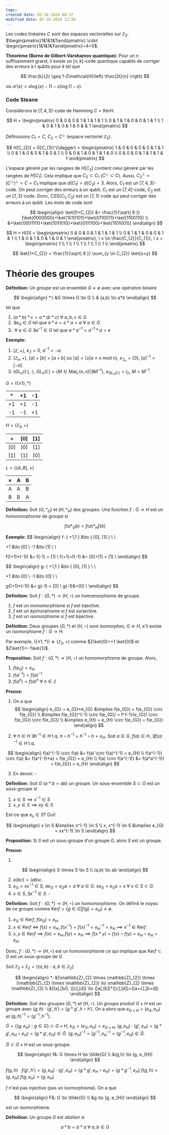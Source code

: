 ```yaml
---
tags: 
created date: 03-10-2024 08:37
modified date: 07-10-2024 12:59
---
```

Les codes linéaires $C$ sont des espaces vectorielles sur $\mathbb{Z}_{2}$: $\begin{pmatrix}1&1&1&1\end{pmatrix} \cdot \begin{pmatrix}1&1&1&1\end{pmatrix}=4=0$.

**Théorème (Borne de Gilbert-Varshamov quantique):** Pour un $n$ suffisamment grand, il existe un $[n,k]$-code quantique capable de corriger des erreurs à $t$ qubits pour $k$ tel que

$$
\frac{k}{2} \geq 1-2\mathcal{H}\left( \frac{2t}{n} \right)
$$

où $\mathcal{H}(x) = x\log (x) - (1-x)\log(1-x)$.

### Code Steane

Considérons le $[7,4,3]$-code de Hamming $C=\text{Ker}H$.

$$ H =
\begin{pmatrix}
0 & 0 & 0 & 1 & 1 & 1 & 1 \\
0 & 1 & 1 & 0 & 0 & 1 & 1 \\
1 & 0 & 1 & 0 & 1 & 0 &  & 1
\end{pmatrix}
$$

Définissons $C_{1}=C$, $C_{2}=C^{\perp}$ (espace vectoriel $\mathbb{Z}_{2}$).

$$
H[C_{2}] = G[C_{1}]^{\dagger} = \begin{pmatrix}
1 & 0 & 0 & 0 & 0 & 1 & 1 \\
0 & 1 & 0 & 0 & 1 & 0 & 1 \\
0 & 0 & 1 & 0 & 1 & 1 & 0 \\
0 & 0 & 0 & 1 & 1 & 1 & 1
\end{pmatrix}
$$

L'espace généré par les rangées de $H[C_{2}]$ contient celui généré par les rangées de $H[C_{1}]$. Cela implique que $C_{2} \subset C_{1}$ ($C^{\perp} \subset C$). Aussi, $C_{2}^{\perp}=(C^{\perp})^{\perp}=C=C_{1}$ implique que $d(C_{1})=d(C_{2})=3$. Alors, $C_{1}$ est un $[7,4,3]$-code. On peut corriger des erreurs à un qubit. $C_{1}$ est un $[7,4]$-code, $C_{2}$ est un $[7,3]$-code. Donc, $\text{CSS}(C_{1},C_{2})$ est un $[7,1]$-code qui peut corriger des erreurs à un qubit. Les mots de code sont

$$
\begin{align}
\ket{0+C_{2}} &= \frac{1}{\sqrt{ 8 }} [\ket{0000000}+\ket{1010101}+\ket{0110011}+\ket{1100110} \\
&+\ket{0001111}+\ket{1011010}+\ket{0111100}+\ket{1101001}]
\end{align}
$$

$$
H = H[0] = \begin{pmatrix}
0 & 0 & 0 & 1 & 1 & 1 & 1 \\
0 & 1 & 1 & 0 & 0 & 1 & 1 \\
1 & 0 & 1 & 0 & 1 & 0 & 1
\end{pmatrix}, \ x \in \frac{C_{2}}{C_{1}}, \ x = \begin{pmatrix}
1 \\
1 \\
1 \\
1 \\
1 \\
1 \\
1 \\
\end{pmatrix}
$$

$$
\ket{1+C_{2}} = \frac{1}{\sqrt{ 8 }} \sum_{y \in C_{2}} \ket{x+y}
$$

# Théorie des groupes

**Définition:** Un *groupe* est un ensemble $G \neq \emptyset$ avec une opération binaire

$$
\begin{align}
*:\ &G \times G \to G \\
& (a,b) \to a*b
\end{align}
$$

tel que

1. $(a * b) * c = a * (b * c) \ \forall \ a,b,c \in G$
2. $\exists e_{G} \in G$  tel que $a*e=e*a=a \ \forall \ a \in G$
3. $\ \forall \ a \in G \ \exists  a^{-1} \in G$ tel que $a*a^{-1}=a^{-1}*a=e$

**Exemple:**

1. $(\mathbb{Z}, +)$, $e_{\mathbb{Z}}=0$, $a^{-1}=-a$.
2. $(\mathbb{Z}_{n}, +)$, $[a]+[b]=[a+b]$ où $[a]=\{ x | a \equiv x \text{ mod } n \}$, $e_{\mathbb{Z}_{n}}=[0]$, $[a]^{-1}=[-a]$.
3. $(GL_{n}(\mathbb{C}), \cdot)$, $GL_{n}(\mathbb{C}) = \{ M \in \text{Mat}_{\mathbb{C}} (n,n) | \exists M^{-1} \}$, $e_{GL_{n}(\mathbb{C})} = I_{n}$, $M=M^{-1}$.

$G=(\{ \pm 1 \}, *)$

|  *  | +1  | -1  |
| :-: | :-: | --- |
| +1  | +1  | -1  |
| -1  | -1  | +1  |

$H=(\mathbb{Z}_{2}, +)$

|   +   | $[0]$ | $[1]$ |
| :---: | ----- | ----- |
| $[0]$ | $[0]$ | $[1]$ |
| $[1]$ | $[1]$ | $[0]$ |

 $L = (\{ A, B \}, \times)$

| $\times$ | A   | B   |
| :------: | --- | --- |
|    A     | A   | B   |
|    B     | B   | A   |

**Définition:** Soit $(G, *_{G})$ et $(H, *_{H})$ des groupes. Une fonction $f:G \to H$ est un *homomorphisme* de groupe si

$$
f(a*_{G}b) = f(a) *_{H} f(b)
$$

**Exemple:**
$$
\begin{align}
f: \{ +1,1 \} &\to \{ [0], [1] \} \\ \\

+1 &\to [0] \\
-1 &\to [1] \\ \\

f((+1)*(-1)) &= f(-1) = [1] \\
f(+1)+f(-1) &= [0]+[1] = [1] \\
\end{align}
$$

$$
\begin{align}
g: \{ +1,1 \} &\to \{ [0], [1] \} \\ \\

+1 &\to [0] \\
-1 &\to [0] \\ \\

g((+1)*(-1)) &= g(-1) = [0] \\
g(-1)&=[0] \\
\end{align}
$$

**Définition:** Soit $f:(G,*) \to (H, \circ)$ un homomorphisme de groupe.

1. $f$ est un monomorphisme si $f$ est injective.
2. $f$ est un épimorphisme si $f$ est surjective.
3. $f$ est un isomorphisme si $f$ est bijective.

**Définition:** Deux groupes $(G,*)$ et $(H, \circ)$ sont *isomorphes*, $G \cong H$, s'il existe un isomorphisme $f: G \to H$.

Par exemple, $(\{ \pm 1, * \}) \cong (\mathbb{Z}_{2}, +)$ comme $Z\ket{0}=+1 \ket{0}$ et $Z\ket{1}=-1\ket{1}$.

**Proposition:** Soit $f: (G,*) \to (H, \circ)$ un homomorphisme de groupe. Alors,

1. $f(e_{G})=e_{H}$
2. $f(a^{-1})=f(a)^{-1}$
3. $f(a^{n})=f(a)^{n} \ \forall \ n \in \mathbb{Z}$

**Preuve:**

1. On a que
$$
\begin{align}
e_{G} = e_{G}*e_{G} &\implies f(e_{G}) = f(e_{G}) \circ f(e_{G}) \\
&\implies f(e_{G})^{-1} \circ f(e_{G}) = f^{-1}(e_{G}) \circ f(e_{G}) \circ f(e_{G}) \\
&\implies e_{H} = e_{H} \circ f(e_{G}) = f(e_{G}) 
\end{align}
$$

2. $\forall \ h \in H \ \exists h^{-1} \in H \text{ t.q. } h\circ h^{-1} = h^{-1}\circ h = e_{H}$. Soit $a \in G$, $f(a) \in H$, $\exists f(a)^{-1} \in H$ t.q.

$$
\begin{align}
f(a)^{-1} \circ f(a) &= f(a) \circ f(a)^{-1} = e_{H} \\
f(a^{-1}) \circ f(a) &= f(a^{-1}*a) = f(e_{G}) = e_{H} \\
f(a) \circ f(a^{-1}) &= f(a*a^{-1}) = f(e_{G}) = e_{H}
\end{align}
$$

3. En devoir. $\square$

**Définition:** Soit $G$ ($a*b=ab$) un groupe. Un sous-ensemble $S \subset G$ est un *sous-groupe* si

1. $x \in S \implies x^{-1} \in S$
2. $x,y \in S \implies xy \in S$

Est-ce que $e_{s} \in S$? Oui!

$$
\begin{align}
x \in S &\implies x^{-1} \in S \\
x, x^{-1} \in S &\implies e_{G} = xx^{-1} \in S
\end{align}
$$

**Proposition:** Si $S$ est un sous-groupe d'un groupe $G$, alors $S$ est un groupe.

**Preuve:** 

1. 
$$
\begin{align}
S \times S \to S \\
(a,b) \to ab
\end{align}
$$

2. $a(bc)=(ab)c$.
3. $e_{G} = xx^{-1} \in S$, $ae_{G}=e_{G}a=a \ \forall \ a \in G$. $se_{G}=e_{G}s=s \ \forall \ s \in S \subset G$.
4. $x \in S, \exists x^{-1} \in S$. $\square$

**Définition:** Soit $f:(G, *) \to (H,\circ)$ un homomorphisme. On définit le *noyau* de ce groupe comme $\text{Ker}f = \{ g \in G | f(g) = e_{H} \}\neq \emptyset$.

1. $e_{G} \in \text{Ker}f$, $f(e_{G}) = e_{H}$.
2. $x \in \text{Ker}f \iff f(x) = e_{H}$, $f(x^{-1})=f(x)^{-1}=e_{H}^{-1}=e_{H} \implies x^{-1} \in \text{Ker}f$.
3. $x,y \in \text{Ker}f \implies f(x)=e_{H}, f(y)=e_{H} \implies f(x*y) = f(x)\circ f(y) = e_{H} \circ e_{H}= e_{H}$. 

Donc, $f: (G,*) \to (H, \circ)$ est un homomorphisme ce qui implique que $\text{Ker}f \subset G$ est un sous-groupe de $G$.

Soit $\mathbb{Z}_{2} \times \mathbb{Z}_{2} = \{ (a,b): a,b \in \mathbb{Z}_{2} \}$

$$
\begin{align}
*: &(\mathbb{Z}_{2} \times \mathbb{Z}_{2}) \times (\mathbb{Z}_{2} \times \mathbb{Z}_{2}) \to \mathbb{Z}_{2} \times \mathbb{Z}_{2} \\
&([a],[b]), ([c],[d]) \to ([a],[b])*([c],[d])=([a+c],[b+d])
\end{align}
$$

**Définition:** Soit des groupes $(G,*)$ et $(H, \circ)$. Un *groupe produit* $G \times H$ est un groupe avec $(g,h) \cdot (g',h') = (g*g', h \circ h')$. On a alors que $e_{G \times H} = (e_{G}, e_{H})$ et $(g,h)^{-1}=(g^{-1},h^{-1})$.

$\tilde{G} = \{ (g,e_{H}): g \in G \} \subset G \times H$, 
$e_{\tilde{G}}=(e_{G}, e_{H})=e_{G \times H}$, $(g, e_{H}) \cdot (g', e_{H}) = (g * g', e_{H} \circ e_{H}) = (g*g', e_{H}) \in \tilde{G}$.
$(g, e_{H})^{-1} = (g^{-1},e_{H}^{-1} = (g^{-1}, e_{H}) \in \tilde{G}$.

$\tilde{G} \subset G \times H$ est un sous-groupe.

$$
\begin{align}
f&: G \times H \to \tilde{G} \\
&(g,h) \to (g, e_{H})
\end{align}
$$

$f(g,h) \cdot f(g',h')=(g,e_{H}) \cdot (g', e_{H}) = (g*g', e_{H} \circ e_{H}) = (g*g^{-1}, e_{H})$
$f(g,h)=(g,e_{H})$
$f(g, e_{H})=(g,e_{H})$

$f$ n'est pas injective (pas un isomorphisme). On a que

$$
\begin{align}
F&: G \to \tilde{G} \\
&g \to (g, e_{H})
\end{align}
$$

est un isomorphisme.

**Définition:** Un groupe $G$ est *abélien* si 

$$
a*b=b*a \ \forall \ a,b \in G
$$
